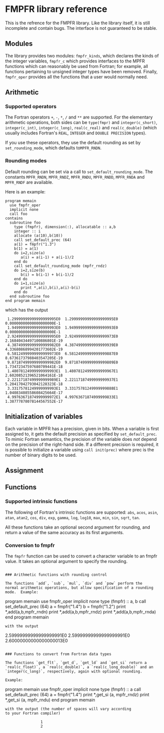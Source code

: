 # FMPFR library reference

This is the refrence for the FMPFR library.  Like the library itself,
it is still incomplete and contain bugs.  The interface is not
guaranteed to be stable.

## Modules

The library provides two modules: `fmpfr_kinds`, which declares the kinds
of the integer variables, `fmpfr_c` which provides interfaces to the
MPFR functions which can reasonably be used from Fortran; for example,
all functions pertaining to unsigned integer types have been removed.
Finally, `fmpfr_oper` provides all the functions that a user would
normally need.

## Arithmetic

### Supported operators

The Fortran operators `+`, `-`, `*`, `/` and `**` are supported.  For
the elementary arithmetic operations, both sides can be `type(fmpr)`
and `integer(c_short)`, `integer(c_int)`, `integer(c_long)`,
`real(c_real)` and `real(c_double)` (which usually includes Fortran's
`REAL`, `INTEGER` and `DOUBLE PRECISION` types).

If you use these operators, they use the default rounding as set by
`set_rounding_mode`, which defaults to`MPFR_RNDN`.

### Rounding modes

Default rounding can be set via a call to `set_default_rounding_mode`.
The constants `MPFR_RNDN`, `MPFR_RNDZ`, `MPFR_RNDU`, `MPFR_RNDD`,
`MPFR_RNDA` and `MPFR_RNDF` are available.

Here is an example:

```
program memain
  use fmpfr_oper
  implicit none
  call foo
contains
  subroutine foo
    type (fmpfr), dimension(:), allocatable :: a,b
    integer :: i
    allocate (a(10),b(10))
    call set_default_prec (64)
    a(1) = fmpfr("1.3")
    b(1) = a(1)
    do i=2,size(a)
       a(i) = a(i-1) + a(i-1)/2
    end do
    call set_default_rounding_mode (mpfr_rndz)
    do i=2,size(b)
       b(i) = b(i-1) + b(i-1)/2
    end do
    do i=1,size(a)
       print *,a(i),b(i),a(i)-b(i)
    end do
  end subroutine foo
end program memain
```
which has the output
```
 1.29999999999999999995E0  1.29999999999999999995E0  0.00000000000000000000E-1 
 1.94999999999999999993E0  1.94999999999999999993E0  0.00000000000000000000E-1 
 2.92499999999999999995E0  2.92499999999999999973E0  2.16840434497100886801E-19 
 4.38749999999999999982E0  4.38749999999999999939E0  4.33680868994201773602E-19 
 6.58124999999999999973E0  6.58124999999999999887E0  8.67361737988403547205E-19 
 9.87187499999999999982E0  9.87187499999999999809E0  1.73472347597680709441E-18 
 1.48078124999999999993E1  1.48078124999999999967E1  2.60208521396521064161E-18 
 2.22117187499999999989E1  2.22117187499999999937E1  5.20417042793042128323E-18 
 3.33175781249999999993E1  3.33175781249999999888E1  1.04083408558608425664E-17 
 4.99763671874999999972E1  4.99763671874999999833E1  1.38777878078144567552E-17 
```

## Initialization of variables

Each variable in MPFR has a precision, given in bits.  When a variable is
first assigned to, it gets the default precision as specified by
`set_default_prec`.  To mimic Fortran semantics, the precision of the
variable does *not* depend on the precision of the right-hand side.
If a different precision is required, it is possible to initialize a
variable using `call init(prec)` where prec is the number of binary
digits to be used.

## Assignment

## Functions

### Supported intrinsic functions

The following of Fortran's intrinsic functions are supported: `abs`,
`acos`, `asin`, `atan`, `atan2`, `cos`, `div`, `exp`, `gamma`, `log`,
`log10`, `max`, `min`, `sin`, `sqrt`, `tan`.

All these functions take an optional second argument for rounding, and return
a value of the same accuracy as its first arguments.

### Conversion to fmpfr

The `fmpfr` function can be used to convert a character variable to
an fmpfr value.  It takes an optional argument to specify the rounding.
  
```

### Arithmetic functions with rounding control

The functions `add`, `sub`, `mul`, `div` and `pow` perform the
normal arithmetic operations, but allow specification of a rounding
mode.  Example:
```
program memain
  use fmpfr_oper
  implicit none
  type (fmpfr) :: a, b
  call set_default_prec (64)
  a = fmpfr("1.4")
  b = fmpfr("1.2")
  print *,add(a,b,mpfr_rndn)
  print *,add(a,b,mpfr_rndz)
  print *,add(a,b,mpfr_rnda)
end program memain
```
with the output
```
 2.59999999999999999991E0 
 2.59999999999999999991E0 
 2.60000000000000000013E0
```

### Functions to convert from Fortran data types

The functions `get_flt`, `get_d`, `get_ld` and `get_si` return a
`real(c_float)`, a `real(c_double)`, a `real(c_long_double)` and an
`integer(c_long)`, respectively, again with optional rounding.

Example:
```
program memain
  use fmpfr_oper
  implicit none
  type (fmpfr) :: a
  call set_default_prec (64)
  a = fmpfr("1.4")
  print *,get_si (a, mpfr_rndz)
  print *,get_si (a, mpfr_rndu)
end program memain
```
with the output (the number of spaces will vary according
to your Fortran compiler)
```
                    1
                    2
```

